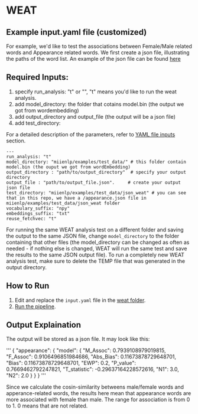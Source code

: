 # WEAT

## Example input.yaml file (customized)

For example, we'd like to test the associations between Female/Male related words and Appearance related words. We first create a json file, illustrating the paths of the word list. An example of the json file can be found [here](https://github.com/miielab/miienlp/blob/main/examples/test_data/json_weat/appearance.json)  

## Required Inputs: 
1. specify run_analysis: "t" or "", "t" means you'd like to run the weat analysis. 
2. add model_directory: the folder that cotains model.bin (the output we got from wordembedding)
3. add output_directory and output_file (the output will be a json file) 
4. add test_directory: 


For a detailed description of the parameters, refer to [YAML file inputs](https://github.com/miielab/miienlp/blob/main/documentation/developer_documentation/autoYAML.md) section.
```
---
run_analysis: "t"
model_directory: "miienlp/examples/test_data/" # this folder contain model.bin (the ouput we got from wordEmbedding)
output_directory : "path/to/output_directory"  # specify your output directory 
output_file : "path/to/output_file.json".     # create your output json file 
test_directory: "miienlp/examples/test_data/json_weat" # you can see that in this repo, we have a /appearance.json file in miienlp/examples/test_data/json_weat folder 
vocabulary_suffix: "npy"
embeddings_suffix: "txt"
reuse_fetchvec: "t"

```


For running the same WEAT analysis test on a different folder and saving the output to the same JSON file, change `model_directory` to the folder containing that other files (the model_directory can be changed as often as needed - if nothing else is changed, WEAT will run the same test and save the results to the same JSON output file). To run a completely new WEAT analysis test, make sure to delete the TEMP file that was generated in the output directory.


## How to Run

1. Edit and replace the `input.yaml` file in the [weat folder](https://github.com/miielab/miienlp/tree/main/miienlp/weat).
2. [Run the pipeline](https://github.com/miielab/miienlp/blob/main/documentation/user_documentation/weat.md).

## Output Explaination 
The output will be stored as a json file. It may look like this: 

'''
{
            "appearance": {
                        "model": {
                                    "M_Assoc": 0.7939108979019815,
                                    "F_Assoc": 0.9106496851984686,
                                    "Abs_Bias": 0.11673878729648701,
                                    "Bias": 0.11673878729648701,
                                    "EWP": 0.2,
                                    "P_value": 0.7669462792247821,
                                    "T_statistic": -0.29637164228572616,
                                    "N1": 3.0,
                                    "N2": 2.0
                        }
            }
}
''' 

Since we calculate the cosin-similarity betweens male/female words and apperance-related words, the results here mean that appearance words are more associated with female than male. The range for association is from 0 to 1. 0 means that are not related. 



